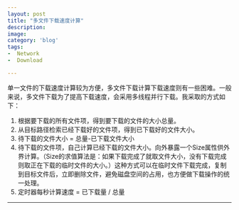 ```yaml
---
layout: post
title: "多文件下载速度计算"
description: 
image: 
category: 'blog'
tags:
-  Network
-  Download

---
```

单一文件的下载速度计算较为方便，多文件下载计算下载速度则有一些困难。一般来说，多文件下载为了提高下载速度，会采用多线程并行下载。我采取的方式如下：
1. 根据要下载的所有文件项，得到要下载的文件的大小总量。
2. 从目标路径检索已经下载好的文件项，得到已下载好的文件大小。  
3. 待下载的文件大小 = 总量-已下载文件大小  
4. 待下载的文件项，自己计算已经下载的文件大小。向外暴露一个Size属性供外界计算。（Size的求值算法是：如果下载完成了就取文件大小，没有下载完成则取正在下载的临时文件的大小。）这种方式可以在临时文件下载完成，复制到目标文件后，立即删除文件，避免磁盘空间的占用，也方便做下载操作的统一处理。
5. 定时器每秒计算速度 = 已下载量 / 总量






-----
